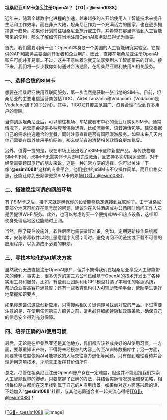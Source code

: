 **坦桑尼亚SIM卡怎么注册OpenAI？【TG💪+ @esim1088】**

近年来，随着全球数字化进程的加速，越来越多的人开始使用人工智能技术来提升生活和工作效率。而在非洲大陆，坦桑尼亚作为一个充满活力的国家，也在逐步拥抱这一趋势。如果你计划前往坦桑尼亚旅行或工作，并希望在那里体验到人工智能带来的便利，那么了解如何在当地注册OpenAI服务就显得尤为重要。

首先，我们需要明确一点：OpenAI本身是一个美国的人工智能研究实验室，它提供的API和服务主要面向开发者和企业用户。因此，直接在坦桑尼亚注册OpenAI账户可能并非易事。不过，这并不意味着你就无法享受到人工智能带来的好处。接下来，我们将一步步教你如何通过合法途径，在坦桑尼亚顺利使用AI相关服务。

### **一、选择合适的SIM卡**

想要在坦桑尼亚使用互联网服务，第一步当然是获取一张当地的SIM卡。目前，坦桑尼亚的主要电信运营商包括TIGO、Airtel Tanzania和Vodacom（Vodacom是Vodafone旗下的子公司）。其中，TIGO以其覆盖范围广、资费合理而受到许多用户的青睐。

当你到达坦桑尼亚后，可以前往机场、车站或者市中心的营业厅购买SIM卡。通常情况下，运营商会提供多种套餐供你选择，比如流量包、语音通话包等。建议根据自己的需求挑选适合的套餐，同时注意查看是否有国际漫游服务。如果未来几天内你还需要在国外使用手机网络，那么提前咨询清楚相关政策会更加稳妥。

另外，值得一提的是，现在市场上还出现了eSIM卡这种新型产品。与传统物理SIM卡不同，eSIM卡无需实体卡片即可完成激活，且支持多次切换运营商。对于经常需要跨国旅行的朋友来说，这是一种非常方便的选择。你可以关注一下像“**@esim1088**”这样的专业平台，他们提供的eSIM卡不仅操作简单，而且价格实惠，还能让你免去频繁更换SIM卡的烦恼[[TG💪+ @esim1088](https://t.me/s/esim1088)]。

### **二、搭建稳定可靠的网络环境**

有了SIM卡之后，接下来就是确保你的设备能够稳定连接到互联网了。由于坦桑尼亚部分地区可能存在信号弱的问题，建议你在入住酒店或办公场所时询问工作人员是否提供Wi-Fi服务。此外，也可以考虑购买一个便携式Wi-Fi热点设备，这样即使身处偏远地区也能随时上网。

当然，除了硬件设施外，软件层面也需要做好准备。例如，定期更新操作系统版本，安装杀毒软件以防止恶意程序入侵；同时，避免访问不明链接或下载不可信的应用程序，以免造成不必要的麻烦。

### **三、寻找本地化的AI解决方案**

虽然我们无法直接注册OpenAI账户，但并不妨碍我们在坦桑尼亚享受人工智能带来的便利。事实上，很多优秀的第三方公司已经基于OpenAI的技术开发出了各种实用工具和服务。比如，有些创业团队利用GPT模型打造了本地化的客服系统，帮助企业提高客户满意度；还有一些教育机构引入AI辅助教学平台，帮助学生更好地掌握知识要点。

如果你想尝试这些创新应用，只需搜索相关关键词即可找到对应的产品。不过需要注意的是，在使用任何第三方服务之前，请务必仔细阅读隐私政策条款，确保自己的信息安全得到充分保障。

### **四、培养正确的AI使用习惯**

最后，无论是在坦桑尼亚还是其他地方，我们都应该养成良好的AI使用习惯。一方面，要尊重知识产权，不得将未经授权的内容上传至AI训练数据库中；另一方面，则要警惕过度依赖AI可能导致的人际交往能力退化等问题。只有做到理性看待并合理运用这项技术，才能真正发挥其价值所在。

总之，尽管在坦桑尼亚注册OpenAI账户存在一定难度，但这并不能阻挡我们探索人工智能世界的脚步。只要掌握了正确的方法，并结合实际情况灵活调整策略，相信每位朋友都能在这里找到属于自己的AI应用场景。如果你对这方面感兴趣的话，不妨加入“**@esim1088**”社群，与其他志同道合者一起交流心得吧[[TG💪+ @esim1088](https://t.me/s/esim1088)]！

---

[[TG💪+ @esim1088](https://t.me/s/esim1088) ![Image](https://i.postimg.cc/4NQfJmqS/Snipaste-2025-05-13-00-14-12.png)]